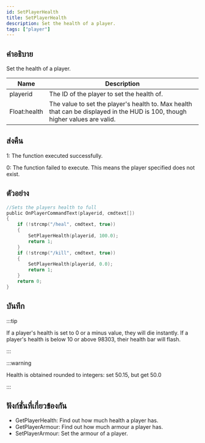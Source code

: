 ```yaml
---
id: SetPlayerHealth
title: SetPlayerHealth
description: Set the health of a player.
tags: ["player"]
---
```


## คำอธิบาย

Set the health of a player.

| Name         | Description                                                                                                                  |
| ------------ | ---------------------------------------------------------------------------------------------------------------------------- |
| playerid     | The ID of the player to set the health of.                                                                                   |
| Float:health | The value to set the player's health to. Max health that can be displayed in the HUD is 100, though higher values are valid. |

## ส่งคืน

1: The function executed successfully.

0: The function failed to execute. This means the player specified does not exist.

## ตัวอย่าง

```c
//Sets the players health to full
public OnPlayerCommandText(playerid, cmdtext[])
{
    if (!strcmp("/heal", cmdtext, true))
    {
        SetPlayerHealth(playerid, 100.0);
        return 1;
    }
    if (!strcmp("/kill", cmdtext, true))
    {
        SetPlayerHealth(playerid, 0.0);
        return 1;
    }
    return 0;
}
```

## บันทึก

:::tip

If a player's health is set to 0 or a minus value, they will die instantly. If a player's health is below 10 or above 98303, their health bar will flash.

:::

:::warning

Health is obtained rounded to integers: set 50.15, but get 50.0

:::

## ฟังก์ชั่นที่เกี่ยวข้องกัน

- GetPlayerHealth: Find out how much health a player has.
- GetPlayerArmour: Find out how much armour a player has.
- SetPlayerArmour: Set the armour of a player.
